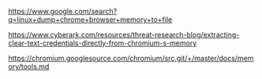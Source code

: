 https://www.google.com/search?q=linux+dump+chrome+browser+memory+to+file

https://www.cyberark.com/resources/threat-research-blog/extracting-clear-text-credentials-directly-from-chromium-s-memory

https://chromium.googlesource.com/chromium/src.git/+/master/docs/memory/tools.md
